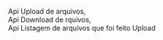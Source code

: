 Api Upload de arquivos,<br>
Api Download de rquivos, <br>
Api Listagem de arquivos que foi feito Upload
